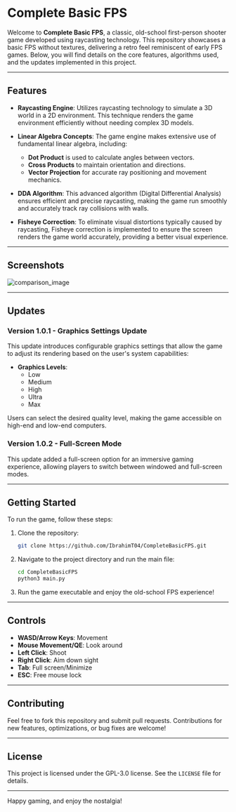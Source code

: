 # Complete Basic FPS

Welcome to **Complete Basic FPS**, a classic, old-school first-person shooter game developed using raycasting technology. This repository showcases a basic FPS without textures, delivering a retro feel reminiscent of early FPS games. Below, you will find details on the core features, algorithms used, and the updates implemented in this project.

---

## Features

- **Raycasting Engine**: Utilizes raycasting technology to simulate a 3D world in a 2D environment. This technique renders the game environment efficiently without needing complex 3D models.
  
- **Linear Algebra Concepts**: The game engine makes extensive use of fundamental linear algebra, including:
  - **Dot Product** is used to calculate angles between vectors.
  - **Cross Products** to maintain orientation and directions.
  - **Vector Projection** for accurate ray positioning and movement mechanics.

- **DDA Algorithm**: This advanced algorithm (Digital Differential Analysis) ensures efficient and precise raycasting, making the game run smoothly and accurately track ray collisions with walls.

- **Fisheye Correction**: To eliminate visual distortions typically caused by raycasting, Fisheye correction is implemented to ensure the screen renders the game world accurately, providing a better visual experience.

---

## Screenshots

![comparison_image](https://github.com/user-attachments/assets/65ddfae7-6a65-43ad-adc8-65ef1b12a711)

---

## Updates

### Version 1.0.1 - Graphics Settings Update
This update introduces configurable graphics settings that allow the game to adjust its rendering based on the user's system capabilities:
- **Graphics Levels**: 
  - Low
  - Medium
  - High
  - Ultra
  - Max

Users can select the desired quality level, making the game accessible on high-end and low-end computers.

### Version 1.0.2 - Full-Screen Mode
This update added a full-screen option for an immersive gaming experience, allowing players to switch between windowed and full-screen modes.

---

## Getting Started

To run the game, follow these steps:

1. Clone the repository:
   ```bash
   git clone https://github.com/IbrahimT04/CompleteBasicFPS.git
   ```

2. Navigate to the project directory and run the main file:
   ```bash
   cd CompleteBasicFPS
   python3 main.py
   ```

3. Run the game executable and enjoy the old-school FPS experience!

---

## Controls

- **WASD/Arrow Keys**: Movement
- **Mouse Movement/QE**: Look around
- **Left Click**: Shoot
- **Right Click**: Aim down sight
- **Tab**: Full screen/Minimize
- **ESC**: Free mouse lock

---

## Contributing

Feel free to fork this repository and submit pull requests. Contributions for new features, optimizations, or bug fixes are welcome!

---

## License

This project is licensed under the GPL-3.0 license. See the `LICENSE` file for details.

---

Happy gaming, and enjoy the nostalgia!
